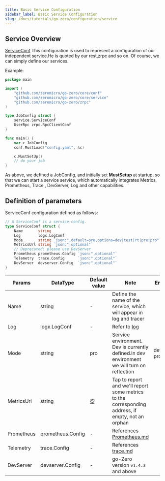 ```yaml
---
title: Basic Service Configuration
sidebar_label: Basic Service Configuration
slug: /docs/tutorials/go-zero/configuration/service
---
```


## Service Overview

[ServiceConf](https://github.com/zeromicro/go-zero/blob/master/core/service/serviceconf.go) This configuration is used to represent a configuration of our independent service.He is quoted by our rest,zrpc and so on. Of course, we can simply define our services.

Example:

```go
package main

import (
    "github.com/zeromicro/go-zero/core/conf"
    "github.com/zeromicro/go-zero/core/service"
    "github.com/zeromicro/go-zero/zrpc"
)

type JobConfig struct {
    service.ServiceConf
    UserRpc zrpc.RpcClientConf
}

func main() {
    var c JobConfig
    conf.MustLoad("config.yaml", &c)

    c.MustSetUp()
    // do your job
}

```

As above, we defined a JobConfig, and initially set **MustSetup** at startup, so that we can start a service service, which automatically integrates Metrics, Prometheus, Trace , DevServer, Log and other capabilities.

## Definition of parameters

ServiceConf configuration defined as follows:

```go
// A ServiceConf is a service config.
type ServiceConf struct {
    Name       string
    Log        logx.LogConf
    Mode       string `json:",default=pro,options=dev|test|rt|pre|pro"`
    MetricsUrl string `json:",optional"`
    // Deprecated: please use DevServer
    Prometheus prometheus.Config `json:",optional"`
    Telemetry  trace.Config      `json:",optional"`
    DevServer  devserver.Config  `json:",optional"`
}
```

| Params     | DataType          | Default value | Note                                                                                              | Enum Values          |
| ---------- | ----------------- | ------------- | ------------------------------------------------------------------------------------------------- | -------------------- |
| Name       | string            | -             | Define the name of the service, which will appear in log and tracer                               |                      |
| Log        | logx.LogConf      | -             | Refer to [log](/docs/tutorials/go-zero/configuration/log)                                         |                      |
| Mode       | string            | pro           | Service environment. Dev is currently defined.In dev environment we will turn on reflection       | dev,test,rt,pre, pro |
| MetricsUrl | string            | 空             | Tap to report and we'll report some metrics to the corresponding address, if empty, not an orphan |                      |
| Prometheus | prometheus.Config | -             | References [Prometheus.md](/docs/tutorials/monitor/index#%E6%8C%87%E6%A0%87%E7%9B%91%E6%8E%A7)    |                      |
| Telemetry  | trace.Config      | -             | References [trace.md](/docs/tutorials/monitor/index#链路追踪)                                         |                      |
| DevServer  | devserver.Config  | -             | go-Zero version `v1.4.3` and above                                                                |                      |
